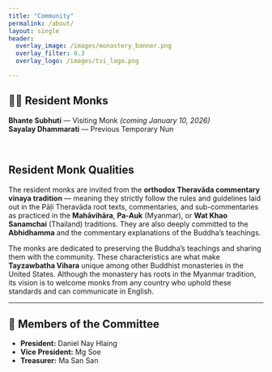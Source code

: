 ```yaml
---
title: "Community"
permalink: /about/
layout: single
header:
  overlay_image: /images/monastery_banner.png
  overlay_filter: 0.3
  overlay_logo: /images/tvi_logo.png

---
```



## 🧘‍♂️ Resident Monks

**Bhante Subhuti** — Visiting Monk *(coming January 10, 2026)*  
**Sayalay Dhammarati** — Previous Temporary Nun

<br>

## Resident Monk Qualities
The resident monks are invited from the **orthodox Theravāda commentary vinaya tradition** — meaning they strictly follow the rules and guidelines laid out in the Pāḷi Theravāda root texts, commentaries, and sub-commentaries as practiced in the **Mahāvihāra**, **Pa-Auk** (Myanmar), or **Wat Khao Sanamchai** (Thailand) traditions.  They are also deeply committed to the **Abhidhamma** and the commentary explanations of the Buddha’s teachings.  

The monks are dedicated to preserving the Buddha’s teachings and sharing them with the community. These characteristics are what make **Tayzawbatha Vihara** unique among other Buddhist monasteries in the United States.  Although the monastery has roots in the Myanmar tradition, its vision is to welcome monks from any country who uphold these standards and can communicate in English.

---

## 🙏 Members of the Committee

- **President:** Daniel Nay Hlaing  
- **Vice President:** Mg Soe  
- **Treasurer:** Ma San San